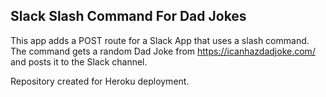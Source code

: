 ## Slack Slash Command For Dad Jokes

This app adds a POST route for a Slack App that uses a slash command. The command gets a random Dad Joke from https://icanhazdadjoke.com/ and posts it to the Slack channel.

Repository created for Heroku deployment.
